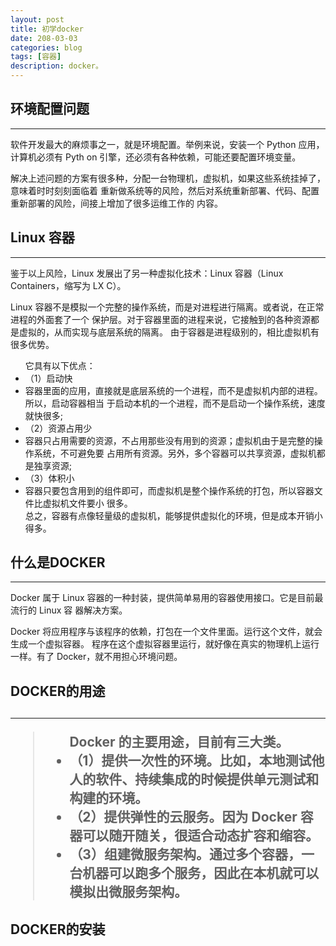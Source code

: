 ```yaml
---
layout: post
title: 初学docker
date: 208-03-03
categories: blog
tags: [容器]
description: docker。
---
```



<h2>环境配置问题</h2>
<hr/>
		<p>软件开发最大的麻烦事之一，就是环境配置。举例来说，安装一个 Python 应用，计算机必须有 Pyth
		on 引擎，还必须有各种依赖，可能还要配置环境变量。</p>
		解决上述问题的方案有很多种，分配一台物理机，虚拟机，如果这些系统挂掉了，意味着时时刻刻面临着
		重新做系统等的风险，然后对系统重新部署、代码、配置重新部署的风险，间接上增加了很多运维工作的
		内容。</p>
	<h2>Linux 容器</h2>
<hr/>
		<p>鉴于以上风险，Linux 发展出了另一种虚拟化技术：Linux 容器（Linux Containers，缩写为 LX
		C）。</p>
		<p>Linux 容器不是模拟一个完整的操作系统，而是对进程进行隔离。或者说，在正常进程的外面套了一个
		保护层。对于容器里面的进程来说，它接触到的各种资源都是虚拟的，从而实现与底层系统的隔离。
	由于容器是进程级别的，相比虚拟机有很多优势。</p>
<ul>
		它具有以下优点：
		<li>（1）启动快</li>
		<li>容器里面的应用，直接就是底层系统的一个进程，而不是虚拟机内部的进程。所以，启动容器相当
		于启动本机的一个进程，而不是启动一个操作系统，速度就快很多;</li>
		<li>（2）资源占用少</li>
		<li>容器只占用需要的资源，不占用那些没有用到的资源；虚拟机由于是完整的操作系统，不可避免要
		占用所有资源。另外，多个容器可以共享资源，虚拟机都是独享资源;</li>
		<li>（3）体积小</li>
		<li>容器只要包含用到的组件即可，而虚拟机是整个操作系统的打包，所以容器文件比虚拟机文件要小
		很多。</li>
		总之，容器有点像轻量级的虚拟机，能够提供虚拟化的环境，但是成本开销小得多。
</ul>

<h2>什么是DOCKER</h2>
<hr/>
		<p>Docker 属于 Linux 容器的一种封装，提供简单易用的容器使用接口。它是目前最流行的 Linux 容
		器解决方案。</p>
		<p>Docker 将应用程序与该程序的依赖，打包在一个文件里面。运行这个文件，就会生成一个虚拟容器。
		程序在这个虚拟容器里运行，就好像在真实的物理机上运行一样。有了 Docker，就不用担心环境问题。
		</p>
<h2>DOCKER的用途<h2>
		<hr/>
		<blockquote>
<ul>
			Docker 的主要用途，目前有三大类。

<li>（1）提供一次性的环境。比如，本地测试他人的软件、持续集成的时候提供单元测试和构建的环境。
</li>

<li>（2）提供弹性的云服务。因为 Docker 容器可以随开随关，很适合动态扩容和缩容。</li>

<li>（3）组建微服务架构。通过多个容器，一台机器可以跑多个服务，因此在本机就可以模拟出微服务架构。
</li>
</ul>
</blockquote>
	<h2>DOCKER的安装</h2>
<blockquote>

</blockquote>
